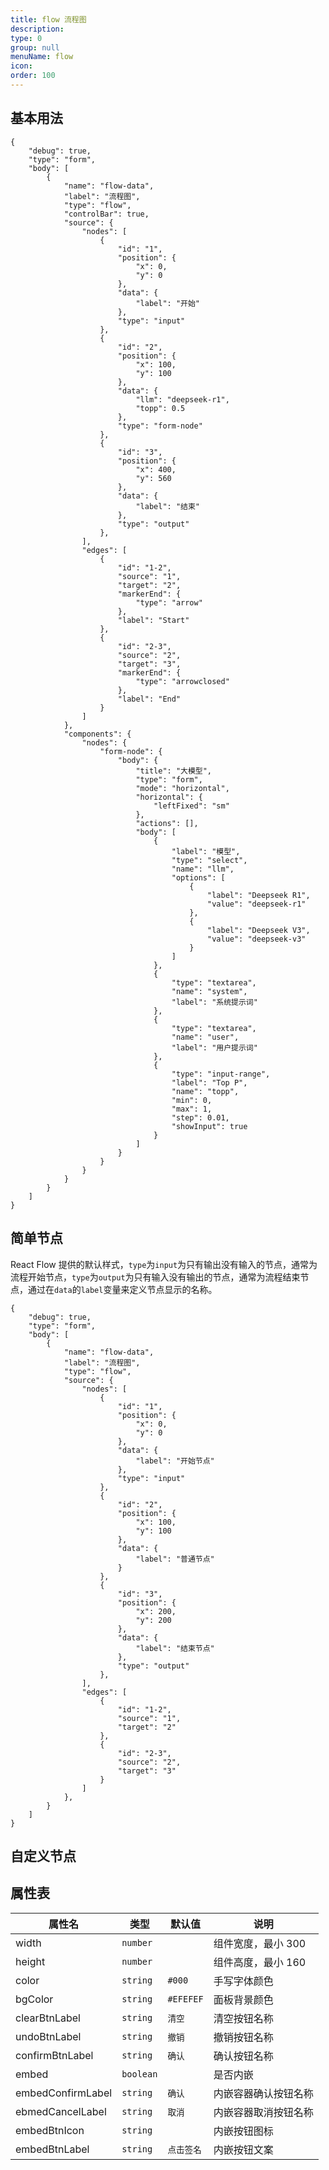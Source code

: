 ```yaml
---
title: flow 流程图
description:
type: 0
group: null
menuName: flow
icon:
order: 100
---
```


## 基本用法

```schema: scope="body"
{
    "debug": true,
    "type": "form",
    "body": [
        {
            "name": "flow-data",
            "label": "流程图",
            "type": "flow",
            "controlBar": true,
            "source": {
                "nodes": [
                    {
                        "id": "1",
                        "position": {
                            "x": 0,
                            "y": 0
                        },
                        "data": {
                            "label": "开始"
                        },
                        "type": "input"
                    },
                    {
                        "id": "2",
                        "position": {
                            "x": 100,
                            "y": 100
                        },
                        "data": {
                            "llm": "deepseek-r1",
                            "topp": 0.5
                        },
                        "type": "form-node"
                    },
                    {
                        "id": "3",
                        "position": {
                            "x": 400,
                            "y": 560
                        },
                        "data": {
                            "label": "结束"
                        },
                        "type": "output"
                    },
                ],
                "edges": [
                    {
                        "id": "1-2",
                        "source": "1",
                        "target": "2",
                        "markerEnd": {
                            "type": "arrow"
                        },
                        "label": "Start"
                    },
                    {
                        "id": "2-3",
                        "source": "2",
                        "target": "3",
                        "markerEnd": {
                            "type": "arrowclosed"
                        },
                        "label": "End"
                    }
                ]
            },
            "components": {
                "nodes": {
                    "form-node": {
                        "body": {
                            "title": "大模型",
                            "type": "form",
                            "mode": "horizontal",
                            "horizontal": {
                                "leftFixed": "sm"
                            },
                            "actions": [],
                            "body": [
                                {
                                    "label": "模型",
                                    "type": "select",
                                    "name": "llm",
                                    "options": [
                                        {
                                            "label": "Deepseek R1",
                                            "value": "deepseek-r1"
                                        },
                                        {
                                            "label": "Deepseek V3",
                                            "value": "deepseek-v3"
                                        }
                                    ]
                                },
                                {
                                    "type": "textarea",
                                    "name": "system",
                                    "label": "系统提示词"
                                },
                                {
                                    "type": "textarea",
                                    "name": "user",
                                    "label": "用户提示词"
                                },
                                {
                                    "type": "input-range",
                                    "label": "Top P",
                                    "name": "topp",
                                    "min": 0,
                                    "max": 1,
                                    "step": 0.01,
                                    "showInput": true
                                }
                            ]
                        }
                    }
                }
            }
        }
    ]
}
```

## 简单节点

React Flow 提供的默认样式，`type`为`input`为只有输出没有输入的节点，通常为流程开始节点，`type`为`output`为只有输入没有输出的节点，通常为流程结束节点，通过在`data`的`label`变量来定义节点显示的名称。

```schema: scope="body"
{
    "debug": true,
    "type": "form",
    "body": [
        {
            "name": "flow-data",
            "label": "流程图",
            "type": "flow",
            "source": {
                "nodes": [
                    {
                        "id": "1",
                        "position": {
                            "x": 0,
                            "y": 0
                        },
                        "data": {
                            "label": "开始节点"
                        },
                        "type": "input"
                    },
                    {
                        "id": "2",
                        "position": {
                            "x": 100,
                            "y": 100
                        },
                        "data": {
                            "label": "普通节点"
                        }
                    },
                    {
                        "id": "3",
                        "position": {
                            "x": 200,
                            "y": 200
                        },
                        "data": {
                            "label": "结束节点"
                        },
                        "type": "output"
                    },
                ],
                "edges": [
                    {
                        "id": "1-2",
                        "source": "1",
                        "target": "2"
                    },
                    {
                        "id": "2-3",
                        "source": "2",
                        "target": "3"
                    }
                ]
            },
        }
    ]
}
```

## 自定义节点

## 属性表

| 属性名            | 类型      | 默认值     | 说明                 |
| ----------------- | --------- | ---------- | -------------------- |
| width             | `number`  |            | 组件宽度，最小 300   |
| height            | `number`  |            | 组件高度，最小 160   |
| color             | `string`  | `#000`     | 手写字体颜色         |
| bgColor           | `string`  | `#EFEFEF`  | 面板背景颜色         |
| clearBtnLabel     | `string`  | `清空`     | 清空按钮名称         |
| undoBtnLabel      | `string`  | `撤销`     | 撤销按钮名称         |
| confirmBtnLabel   | `string`  | `确认`     | 确认按钮名称         |
| embed             | `boolean` |            | 是否内嵌             |
| embedConfirmLabel | `string`  | `确认`     | 内嵌容器确认按钮名称 |
| ebmedCancelLabel  | `string`  | `取消`     | 内嵌容器取消按钮名称 |
| embedBtnIcon      | `string`  |            | 内嵌按钮图标         |
| embedBtnLabel     | `string`  | `点击签名` | 内嵌按钮文案         |
